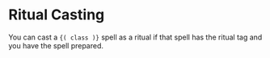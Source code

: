 # Ritual Casting
You can cast a `{( class )}` spell as a ritual if that spell has the ritual tag and you have the spell prepared.
